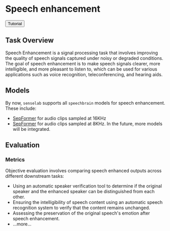 # Speech enhancement


<button class="tutorial-button" onclick="window.location.href='https://github.com/sensein/senselab/blob/main/tutorials/speech_enhancement.ipynb'">Tutorial</button>


## Task Overview
Speech Enhancement is a signal processing task that involves improving the quality of speech signals captured under noisy or degraded conditions. The goal of speech enhancement is to make speech signals clearer, more intelligible, and more pleasant to listen to, which can be used for various applications such as voice recognition, teleconferencing, and hearing aids.


## Models
By now, ```senselab``` supports all ```speechbrain``` models for speech enhancement. These include:
- [SepFormer](https://huggingface.co/speechbrain/sepformer-wham16k-enhancement) for audio clips sampled at 16KHz
- [SepFormer](https://huggingface.co/speechbrain/.sepformer-wham-enhancement) for audio clips sampled at 8KHz.
In the future, more models will be integrated.


## Evaluation
### Metrics

Objective evaluation involves comparing speech enhanced outputs across different downstream tasks:

- Using an automatic speaker verification tool to determine if the original speaker and the enhanced speaker can be distinguished from each other.
- Ensuring the intelligibility of speech content using an automatic speech recognition system to verify that the content remains unchanged.
- Assessing the preservation of the original speech's emotion after speech enhancement.
- ...more...
